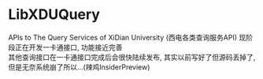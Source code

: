 # LibXDUQuery
APIs to The Query Services of XiDian University (西电各类查询服务API)
现阶段正在开发一卡通接口, 功能接近完善  
其他查询接口在一卡通接口完成后会很快陆续发布, 其实以前写好了但源码丢掉了,但是无奈系统崩了所以...(辣鸡InsiderPreview)
